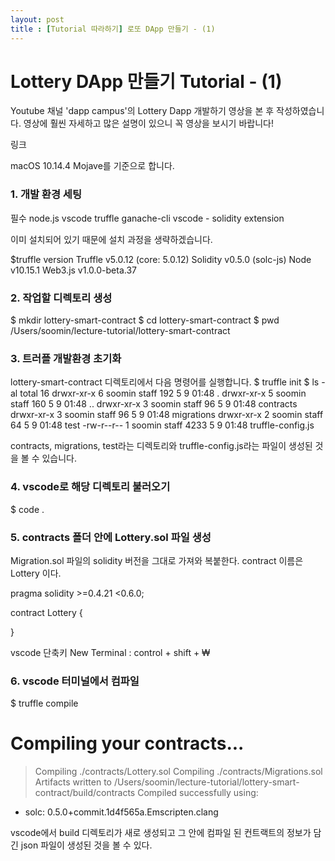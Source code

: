 ```yaml
---
layout: post
title : [Tutorial 따라하기] 로또 DApp 만들기 - (1)
---
```


# Lottery DApp 만들기 Tutorial - (1)
Youtube 채널 'dapp campus'의 Lottery Dapp 개발하기 영상을 본 후 작성하였습니다.
영상에 훨씬 자세하고 많은 설명이 있으니 꼭 영상을 보시기 바랍니다!

링크

macOS 10.14.4 Mojave를 기준으로 합니다.

### 1. 개발 환경 세팅
필수
node.js
vscode
truffle
ganache-cli
vscode - solidity extension

이미 설치되어 있기 때문에 설치 과정을 생략하겠습니다.

$truffle version
Truffle v5.0.12 (core: 5.0.12)
Solidity v0.5.0 (solc-js)
Node v10.15.1
Web3.js v1.0.0-beta.37

### 2. 작업할 디렉토리 생성

$ mkdir lottery-smart-contract
$ cd lottery-smart-contract
$ pwd
/Users/soomin/lecture-tutorial/lottery-smart-contract

### 3. 트러플 개발환경 초기화
lottery-smart-contract 디렉토리에서 다음 명령어를 실행합니다.
$ truffle init
$ ls -al
total 16
drwxr-xr-x  6 soomin  staff   192  5  9 01:48 .
drwxr-xr-x  5 soomin  staff   160  5  9 01:48 ..
drwxr-xr-x  3 soomin  staff    96  5  9 01:48 contracts
drwxr-xr-x  3 soomin  staff    96  5  9 01:48 migrations
drwxr-xr-x  2 soomin  staff    64  5  9 01:48 test
-rw-r--r--  1 soomin  staff  4233  5  9 01:48 truffle-config.js

contracts, migrations, test라는 디렉토리와 truffle-config.js라는 파일이 생성된 것을 볼 수 있습니다.

### 4. vscode로 해당 디렉토리 불러오기
$ code .

### 5. contracts 폴더 안에 Lottery.sol 파일 생성
Migration.sol 파일의 solidity 버전을 그대로 가져와 복붙한다.
contract 이름은 Lottery 이다.

pragma solidity >=0.4.21 <0.6.0;

contract Lottery {
    
}

vscode 단축키
New Terminal : control + shift + ₩

### 6. vscode 터미널에서 컴파일
$ truffle compile

Compiling your contracts...
===========================
> Compiling ./contracts/Lottery.sol
> Compiling ./contracts/Migrations.sol
> Artifacts written to /Users/soomin/lecture-tutorial/lottery-smart-contract/build/contracts
> Compiled successfully using:
   - solc: 0.5.0+commit.1d4f565a.Emscripten.clang
   
vscode에서 build 디렉토리가 새로 생성되고 그 안에 컴파일 된 컨트랙트의 정보가 담긴 json 파일이 생성된 것을 볼 수 있다.

